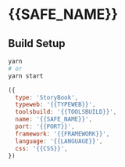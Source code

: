 # {{SAFE_NAME}}

## Build Setup

```bash
yarn
# or
yarn start
```

```js
({
  type: 'StoryBook',
  typeweb: '{{TYPEWEB}}',
  toolsbuild: '{{TOOLSBUILD}}',
  name: '{{SAFE_NAME}}',
  port: '{{PORT}}',
  framework: '{{FRAMEWORK}}',
  language: '{{LANGUAGE}}',
  css: '{{CSS}}',
})
```